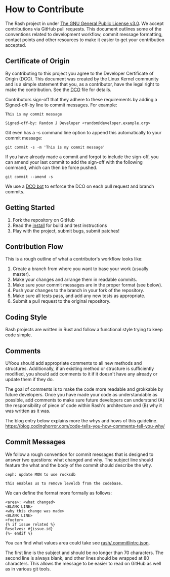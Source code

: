 # How to Contribute

The Rash project in under [The GNU General Public License v3.0](LICENSE). We accept contributions
via GitHub pull requests. This document outlines some of the conventions related to
development workflow, commit message formatting, contact points and other
resources to make it easier to get your contribution accepted.

## Certificate of Origin

By contributing to this project you agree to the Developer Certificate of
Origin (DCO). This document was created by the Linux Kernel community and is a
simple statement that you, as a contributor, have the legal right to make the
contribution. See the [DCO](DCO) file for details.

Contributors sign-off that they adhere to these requirements by adding a
Signed-off-by line to commit messages. For example:

```text
This is my commit message

Signed-off-by: Random J Developer <random@developer.example.org>
```

Git even has a -s command line option to append this automatically to your
commit message:

```shell
git commit -s -m 'This is my commit message'
```

If you have already made a commit and forgot to include the sign-off, you can amend your last commit
to add the sign-off with the following command, which can then be force pushed.

```shell
git commit --amend -s
```

We use a [DCO bot](https://github.com/apps/dco) to enforce the DCO on each pull
request and branch commits.

## Getting Started

1. Fork the repository on GitHub
1. Read the [install](INSTALL.md) for build and test instructions
1. Play with the project, submit bugs, submit patches!

## Contribution Flow

This is a rough outline of what a contributor's workflow looks like:

1. Create a branch from where you want to base your work (usually master).
1. Make your changes and arrange them in readable commits.
1. Make sure your commit messages are in the proper format (see below).
1. Push your changes to the branch in your fork of the repository.
1. Make sure all tests pass, and add any new tests as appropriate.
1. Submit a pull request to the original repository.

## Coding Style

Rash projects are written in Rust and follow a functional style trying to keep code simple.

## Comments

UYoou should add appropriate comments to all new methods and structures.
Additionally, if an existing method or structure is sufficiently modified, you should
add comments to it if it doesn't have any already or update them if they do.

The goal of comments is to make the code more readable and grokkable by future developers. Once you
have made your code as understandable as possible, add comments to make sure future developers can
understand (A) the responsibility of piece of code within Rash's architecture and (B) why it
was written as it was.

The blog entry below explains more the whys and hows of this guideline.
<https://blog.codinghorror.com/code-tells-you-how-comments-tell-you-why/>

## Commit Messages

We follow a rough convention for commit messages that is designed to answer two
questions: what changed and why. The subject line should feature the what and
the body of the commit should describe the why.

```text
ceph: update MON to use rocksdb

this enables us to remove leveldb from the codebase.
```

We can define the format more formally as follows:

```text
<area>: <what changed>
<BLANK LINE>
<why this change was made>
<BLANK LINE>
<footer>
{% if issue related %}
Resolves: #{issue.id}
{%- endif %}
```

You can find what values area could take see
[rash/.commitlintrc.json](https://github.com/rash-sh/rash-sh.github.io/blob/master/.commitlintrc.json).

The first line is the subject and should be no longer than 70 characters. The
second line is always blank, and other lines should be wrapped at 80 characters.
This allows the message to be easier to read on GitHub as well as in various
git tools.
